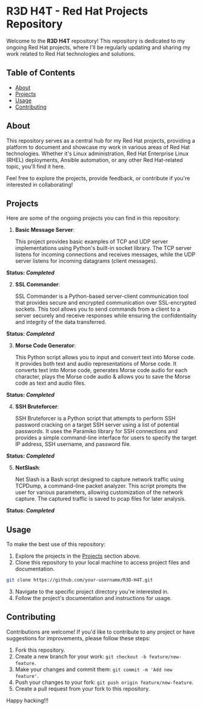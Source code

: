 # R3D H4T - Red Hat Projects Repository

Welcome to the **R3D H4T** repository! This repository is dedicated to my ongoing Red Hat projects, where I'll be regularly updating and sharing my work related to Red Hat technologies and solutions.

## Table of Contents

- [About](#about)
- [Projects](#projects)
- [Usage](#usage)
- [Contributing](#contributing)

## About

This repository serves as a central hub for my Red Hat projects, providing a platform to document and showcase my work in various areas of Red Hat technologies. Whether it's Linux administration, Red Hat Enterprise Linux (RHEL) deployments, Ansible automation, or any other Red Hat-related topic, you'll find it here.

Feel free to explore the projects, provide feedback, or contribute if you're interested in collaborating!

## Projects

Here are some of the ongoing projects you can find in this repository:

1. **Basic  Message Server**:
   
    This project provides basic examples of TCP and UDP server implementations using Python's built-in socket library. The TCP server listens for incoming connections and receives messages, while the UDP server listens for incoming datagrams (client messages).

**Status: *Completed***

2. **SSL Commander**:

    SSL Commander is a Python-based server-client communication tool that provides secure and encrypted communication over SSL-encrypted sockets.          This tool allows you to send commands from a client to a server securely and receive responses while ensuring the confidentiality and integrity of the data         transferred.

**Status: *Completed***

3. **Morse Code Generator**:

   This Python script allows you to input and convert text into Morse code. It provides both text and audio representations of Morse code. It converts text into Morse code, generates Morse code audio for each character, plays the Morse code audio & allows you to save the Morse code as text and audio files.

**Status: *Completed***

4. **SSH Bruteforcer**:

   SSH Bruteforcer is a Python script that attempts to perform SSH password cracking on a target SSH server using a list of potential passwords. It uses the Paramiko library for SSH connections and provides a simple command-line interface for users to specify the target IP address, SSH username, and password file.

**Status: *Completed***

5. **NetSlash**:

   Net Slash is a Bash script designed to capture network traffic using TCPDump, a command-line packet analyzer. This script prompts the user for various parameters, allowing customization of the network capture. The captured traffic is saved to pcap files for later analysis.

**Status: *Completed***

## Usage

To make the best use of this repository:

1. Explore the projects in the [Projects](#projects) section above.
2. Clone this repository to your local machine to access project files and documentation.
``` bash
git clone https://github.com/your-username/R3D-H4T.git
```
3. Navigate to the specific project directory you're interested in.
4. Follow the project's documentation and instructions for usage.

## Contributing

Contributions are welcome! If you'd like to contribute to any project or have suggestions for improvements, please follow these steps:

1. Fork this repository.
2. Create a new branch for your work: `git checkout -b feature/new-feature`.
3. Make your changes and commit them: `git commit -m 'Add new feature'`.
4. Push your changes to your fork: `git push origin feature/new-feature`.
5. Create a pull request from your fork to this repository.

Happy hacking!!!

